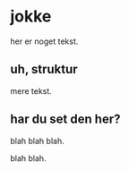 # jokke

her er noget tekst.

## uh, struktur

mere tekst.

## har du set den her?

blah blah blah.

blah blah.
